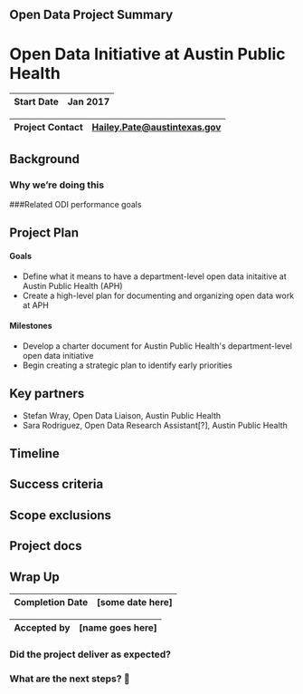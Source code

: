 ## Open Data Project Summary


# Open Data Initiative at Austin Public Health

| Start Date | Jan 2017 |
---|---

| Project Contact | Hailey.Pate@austintexas.gov |
---|---


## Background

### Why we’re doing this



###Related ODI performance goals



## Project Plan

#### Goals
- Define what it means to have a department-level open data initaitive at Austin Public Health (APH)
- Create a high-level plan for documenting and organizing open data work at APH


#### Milestones
- Develop a charter document for Austin Public Health's department-level open data initiative
- Begin creating a strategic plan to identify early priorities

## Key partners
- Stefan Wray, Open Data Liaison, Austin Public Health
- Sara Rodriguez, Open Data Research Assistant[?], Austin Public Health


## Timeline



## Success criteria


## Scope exclusions


## Project docs


## Wrap Up 

| Completion Date | [some date here] |
---|---

| Accepted by | [name goes here] |
---|---

### Did the project deliver as expected? 

### What are the next steps? 